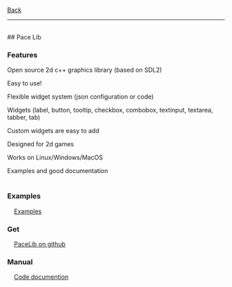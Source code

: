 [Back](https://binary-station.github.io)
<hr>
<br>
## Pace Lib

### Features

Open source 2d c++ graphics library (based on SDL2)

Easy to use!

Flexible widget system (json configuration or code)

Widgets (label, button, tooltip, checkbox, combobox, textinput, textarea, tabber, tab)

Custom widgets are easy to add

Designed for 2d games

Works on Linux/Windows/MacOS

Examples and good documentation
<br><br>

### Examples

&nbsp;&nbsp;&nbsp;&nbsp;[Examples](https://github.com/aiafrasinei/PaceLib/tree/main/examples)

### Get

&nbsp;&nbsp;&nbsp;&nbsp;[PaceLib on github](https://github.com/aiafrasinei/PaceLib)

### Manual

&nbsp;&nbsp;&nbsp;&nbsp;[Code documention](https://binary-station.github.io/PaceLib/html/index.html)
